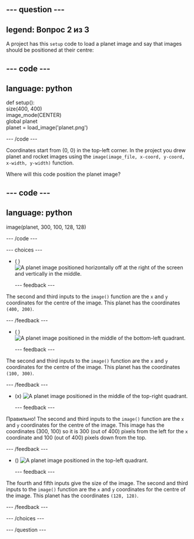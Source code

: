 
--- question ---
---
legend: Вопрос 2 из 3
---

A project has this `setup` code to load a planet image and say that images should be positioned at their centre:

--- code ---
---
language: python
---

def setup():   
size(400, 400)   
image_mode(CENTER)   
global planet   
planet = load_image('planet.png')

--- /code ---

Coordinates start from (0, 0) in the top-left corner. In the project you drew planet and rocket images using the `image(image_file, x-coord, y-coord, x-width, y-width)` function.

Where will this code position the planet image?

--- code ---
---
language: python
---

image(planet, 300, 100, 128, 128)

--- /code ---

--- choices ---

- ( ) ![A planet image positioned horizontally off at the right of the screen and vertically in the middle.](images/planet400200.png)

  --- feedback ---

The second and third inputs to the `image()` function are the `x` and `y` coordinates for the centre of the image. This planet has the coordinates `(400, 200)`.

  --- /feedback ---

- ( ) ![A planet image positioned in the middle of the bottom-left quadrant.](images/planet100300.png)

  --- feedback ---

The second and third inputs to the `image()` function are the `x` and `y` coordinates for the centre of the image. This planet has the coordinates `(100, 300)`.

  --- /feedback ---

- (x) ![A planet image positioned in the middle of the top-right quadrant.](images/planet300100.png)

  --- feedback ---

Правильно! The second and third inputs to the `image()` function are the `x` and `y` coordinates for the centre of the image. This image has the coordinates (300, 100) so it is 300 (out of 400) pixels from the left for the `x` coordinate and 100 (out of 400) pixels down from the top.

  --- /feedback ---

- () ![A planet image positioned in the top-left quadrant.](images/planet128128.png)

  --- feedback ---

The fourth and fifth inputs give the size of the image. The second and third inputs to the `image()` function are the `x` and `y` coordinates for the centre of the image. This planet has the coordinates `(128, 128)`.

  --- /feedback ---

--- /choices ---

--- /question ---
